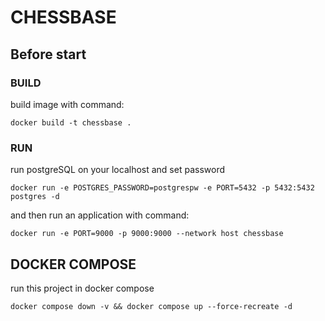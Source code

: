 # CHESSBASE

## Before start

### BUILD 

build image with command:
```shell
docker build -t chessbase .
```

### RUN

run postgreSQL on your localhost and set password 
```shell
docker run -e POSTGRES_PASSWORD=postgrespw -e PORT=5432 -p 5432:5432 postgres -d
```

and then run an application with command:
```shell
docker run -e PORT=9000 -p 9000:9000 --network host chessbase
```

## DOCKER COMPOSE

run this project in docker compose

```shell
docker compose down -v && docker compose up --force-recreate -d
```